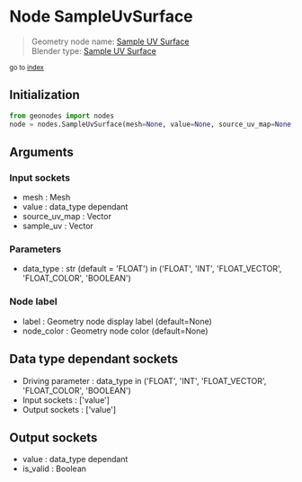 
# Node SampleUvSurface

> Geometry node name: [Sample UV Surface](https://docs.blender.org/manual/en/latest/modeling/geometry_nodes/mesh/sample_uv_surface.html)<br>
  Blender type: [Sample UV Surface](https://docs.blender.org/api/current/bpy.types.GeometryNodeSampleUVSurface.html)
  
<sub>go to [index](/docs/index.md)</sub>

## Initialization

```python
from geonodes import nodes
node = nodes.SampleUvSurface(mesh=None, value=None, source_uv_map=None, sample_uv=None, data_type='FLOAT', label=None, node_color=None)
```



## Arguments


### Input sockets

- mesh : Mesh
- value : data_type dependant
- source_uv_map : Vector
- sample_uv : Vector

### Parameters

- data_type : str (default = 'FLOAT') in ('FLOAT', 'INT', 'FLOAT_VECTOR', 'FLOAT_COLOR', 'BOOLEAN')

### Node label

- label : Geometry node display label (default=None)
- node_color : Geometry node color (default=None)

## Data type dependant sockets

- Driving parameter : data_type in ('FLOAT', 'INT', 'FLOAT_VECTOR', 'FLOAT_COLOR', 'BOOLEAN')
- Input sockets  : ['value']
- Output sockets : ['value']   
  
  

## Output sockets

- value : data_type dependant
- is_valid : Boolean
